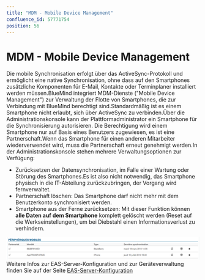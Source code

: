 ```yaml
---
title: "MDM - Mobile Device Management"
confluence_id: 57771754
position: 56
---
```

# MDM - Mobile Device Management


Die mobile Synchronisation erfolgt über das ActiveSync-Protokoll und ermöglicht eine native Synchronisation, ohne dass auf den Smartphones zusätzliche Komponenten für E-Mail, Kontakte oder Terminplaner installiert werden müssen.BlueMind integriert MDM-Dienste ("Mobile Device Management") zur Verwaltung der Flotte von Smartphones, die zur Verbindung mit BlueMind berechtigt sind.Standardmäßig ist es einem Smartphone nicht erlaubt, sich über ActiveSync zu verbinden.Über die Administrationskonsole kann der Plattformadministrator ein Smartphone für die Synchronisierung autorisieren. Die Berechtigung wird einem Smartphone nur auf Basis eines Benutzers zugewiesen, es ist eine Partnerschaft.Wenn das Smartphone für einen anderen Mitarbeiter wiederverwendet wird, muss die Partnerschaft erneut genehmigt werden.In der Administrationskonsole stehen mehrere Verwaltungsoptionen zur Verfügung:
- Zurücksetzen der Datensynchronisation, im Falle einer Wartung oder Störung des Smartphones.Es ist also nicht notwendig, das Smartphone physisch in die IT-Abteilung zurückzubringen, der Vorgang wird fernverwaltet.
- Partnerschaft löschen: Das Smartphone darf nicht mehr mit dem Benutzerkonto synchronisiert werden.
- Smartphone aus der Ferne zurücksetzen: Mit dieser Funktion können **alle Daten auf dem Smartphone** komplett gelöscht werden (Reset auf die Werkseinstellungen), um bei Diebstahl einen Informationsverlust zu verhindern.


![](../../attachments/57771754/57771755.png)Weitere Infos zur EAS-Server-Konfiguration und zur Geräteverwaltung finden Sie auf der Seite [EAS-Server-Konfiguration](/Guide_de_l_administrateur/BlueMind_et_mobilité/Configuration_du_serveur_EAS/)

